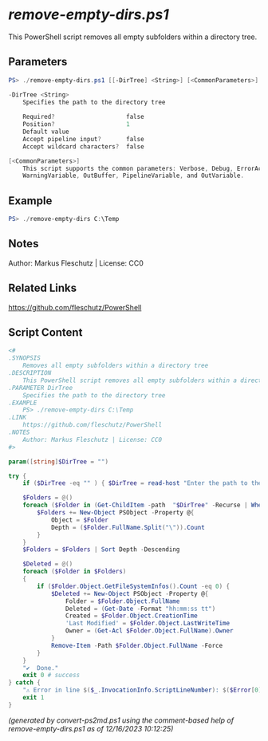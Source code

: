 *remove-empty-dirs.ps1*
================

This PowerShell script removes all empty subfolders within a directory tree.

Parameters
----------
```powershell
PS> ./remove-empty-dirs.ps1 [[-DirTree] <String>] [<CommonParameters>]

-DirTree <String>
    Specifies the path to the directory tree
    
    Required?                    false
    Position?                    1
    Default value                
    Accept pipeline input?       false
    Accept wildcard characters?  false

[<CommonParameters>]
    This script supports the common parameters: Verbose, Debug, ErrorAction, ErrorVariable, WarningAction, 
    WarningVariable, OutBuffer, PipelineVariable, and OutVariable.
```

Example
-------
```powershell
PS> ./remove-empty-dirs C:\Temp

```

Notes
-----
Author: Markus Fleschutz | License: CC0

Related Links
-------------
https://github.com/fleschutz/PowerShell

Script Content
--------------
```powershell
<#
.SYNOPSIS
	Removes all empty subfolders within a directory tree
.DESCRIPTION
	This PowerShell script removes all empty subfolders within a directory tree.
.PARAMETER DirTree
	Specifies the path to the directory tree
.EXAMPLE
	PS> ./remove-empty-dirs C:\Temp
.LINK
	https://github.com/fleschutz/PowerShell
.NOTES
	Author: Markus Fleschutz | License: CC0
#>

param([string]$DirTree = "")

try {
	if ($DirTree -eq "" ) { $DirTree = read-host "Enter the path to the directory tree" }

	$Folders = @()
	foreach ($Folder in (Get-ChildItem -path  "$DirTree" -Recurse | Where { $_.PSisContainer })) {
		$Folders += New-Object PSObject -Property @{
			Object = $Folder
			Depth = ($Folder.FullName.Split("\")).Count
		}
	}
	$Folders = $Folders | Sort Depth -Descending

	$Deleted = @()
	foreach ($Folder in $Folders)
	{
		if ($Folder.Object.GetFileSystemInfos().Count -eq 0) {
			$Deleted += New-Object PSObject -Property @{
				Folder = $Folder.Object.FullName
				Deleted = (Get-Date -Format "hh:mm:ss tt")
				Created = $Folder.Object.CreationTime
				'Last Modified' = $Folder.Object.LastWriteTime
				Owner = (Get-Acl $Folder.Object.FullName).Owner
			}
			Remove-Item -Path $Folder.Object.FullName -Force
		}
	}
	"✔️  Done."
	exit 0 # success
} catch {
	"⚠️ Error in line $($_.InvocationInfo.ScriptLineNumber): $($Error[0])"
	exit 1
}
```

*(generated by convert-ps2md.ps1 using the comment-based help of remove-empty-dirs.ps1 as of 12/16/2023 10:12:25)*
